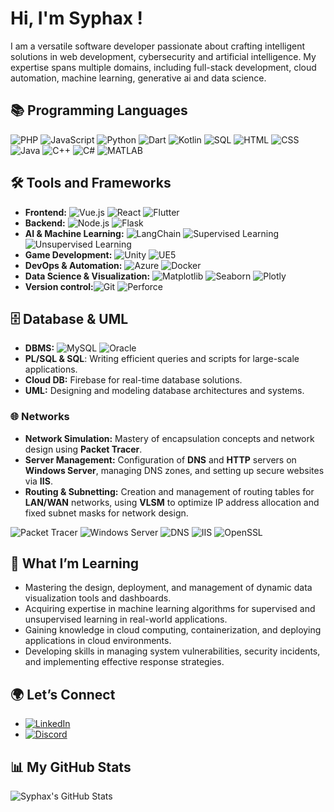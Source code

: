 # Hi, I'm Syphax !  

I am a versatile software developer passionate about crafting intelligent solutions in web development, cybersecurity and artificial intelligence. My expertise spans multiple domains, including full-stack development, cloud automation, machine learning, generative ai and data science.  

## 📚 Programming Languages  
![PHP](https://img.shields.io/badge/-PHP-black?style=flat-square&logo=php&logoColor=purple)
![JavaScript](https://img.shields.io/badge/-JavaScript-black?style=flat-square&logo=javascript) ![Python](https://img.shields.io/badge/-Python-black?style=flat-square&logo=python) ![Dart](https://img.shields.io/badge/-Dart-black?style=flat-square&logo=dart) ![Kotlin](https://img.shields.io/badge/-Kotlin-black?style=flat-square&logo=kotlin) ![SQL](https://img.shields.io/badge/-SQL-black?style=flat-square&logo=postgresql) ![HTML](https://img.shields.io/badge/-HTML-black?style=flat-square&logo=html5) ![CSS](https://img.shields.io/badge/-CSS-black?style=flat-square&logo=css3) ![Java](https://img.shields.io/badge/-Java-black?style=flat-square&logo=java) ![C++](https://img.shields.io/badge/-C++-black?style=flat-square&logo=cplusplus) ![C#](https://img.shields.io/badge/-C%23-black?style=flat-square&logo=csharp) ![MATLAB](https://img.shields.io/badge/-MATLAB-black?style=flat-square&logo=matlab)


## 🛠 Tools and Frameworks  
- **Frontend:** ![Vue.js](https://img.shields.io/badge/-Vue.js-black?style=flat-square&logo=vue.js) ![React](https://img.shields.io/badge/-React-black?style=flat-square&logo=react) ![Flutter](https://img.shields.io/badge/-Flutter-black?style=flat-square&logo=flutter)  
- **Backend:** ![Node.js](https://img.shields.io/badge/-Node.js-black?style=flat-square&logo=node.js) ![Flask](https://img.shields.io/badge/-Flask-black?style=flat-square&logo=flask)  
- **AI & Machine Learning:** ![LangChain](https://img.shields.io/badge/-LangChain-black?style=flat-square) ![Supervised Learning](https://img.shields.io/badge/Supervised%20Learning-black?style=flat-square&logo=python) ![Unsupervised Learning](https://img.shields.io/badge/Unsupervised%20Learning-black?style=flat-square&logo=python)  
- **Game Development:** ![Unity](https://img.shields.io/badge/-Unity-black?style=flat-square&logo=unity) ![UE5](https://img.shields.io/badge/-Unreal%20Engine%205-black?style=flat-square&logo=unrealengine)  
- **DevOps & Automation:** ![Azure](https://img.shields.io/badge/-Azure-black?style=flat-square&logo=microsoft-azure)  ![Docker](https://img.shields.io/badge/-Docker-black?style=flat-square&logo=docker)  
- **Data Science & Visualization:** ![Matplotlib](https://img.shields.io/badge/-Matplotlib-black?style=flat-square&logo=python) ![Seaborn](https://img.shields.io/badge/-Seaborn-black?style=flat-square&logo=python) ![Plotly](https://img.shields.io/badge/-Plotly-black?style=flat-square&logo=plotly)
- **Version control:**![Git](https://img.shields.io/badge/-Git-black?style=flat-square&logo=git) ![Perforce](https://img.shields.io/badge/-Perforce-black?style=flat-square&logo=perforce)
## 🗄 Database & UML  
- **DBMS:** ![MySQL](https://img.shields.io/badge/-MySQL-black?style=flat-square&logo=mysql) ![Oracle](https://img.shields.io/badge/-Oracle-black?style=flat-square&logo=oracle)  
- **PL/SQL & SQL**: Writing efficient queries and scripts for large-scale applications.  
- **Cloud DB:** Firebase for real-time database solutions.  
- **UML:** Designing and modeling database architectures and systems.
### 🌐 Networks  
- **Network Simulation:** Mastery of encapsulation concepts and network design using **Packet Tracer**.  
- **Server Management:** Configuration of **DNS** and **HTTP** servers on **Windows Server**, managing DNS zones, and setting up secure websites via **IIS**.  
- **Routing & Subnetting:** Creation and management of routing tables for **LAN/WAN** networks, using **VLSM** to optimize IP address allocation and fixed subnet masks for network design.

![Packet Tracer](https://img.shields.io/badge/Packet%20Tracer-black?style=flat-square&logo=cisco) ![Windows Server](https://img.shields.io/badge/Windows%20Server-black?style=flat-square&logo=microsoft-windows) ![DNS](https://img.shields.io/badge/DNS-black?style=flat-square&logo=dns) ![IIS](https://img.shields.io/badge/IIS-black?style=flat-square&logo=microsoft-iis) ![OpenSSL](https://img.shields.io/badge/OpenSSL-black?style=flat-square&logo=openssl)

## 🌱 What I’m Learning  

- Mastering the design, deployment, and management of dynamic data visualization tools and dashboards.
- Acquiring expertise in machine learning algorithms for supervised and unsupervised learning in real-world applications. 
- Gaining knowledge in cloud computing, containerization, and deploying applications in cloud environments.  
- Developing skills in managing system vulnerabilities, security incidents, and implementing effective response strategies.

## 🌍 Let’s Connect  
- [![LinkedIn](https://img.shields.io/badge/LinkedIn-0077B5?style=flat-square&logo=linkedin&logoColor=white)](https://www.linkedin.com/in/syphaxlch/)
- [![Discord](https://img.shields.io/badge/Discord-7289DA?style=flat-square&logo=discord&logoColor=white)](https://discord.gg/umjmzMvF)


## 📊 My GitHub Stats  
![Syphax's GitHub Stats](https://github-readme-stats.vercel.app/api/top-langs/?username=syphaxlch&layout=compact&theme=radical)
